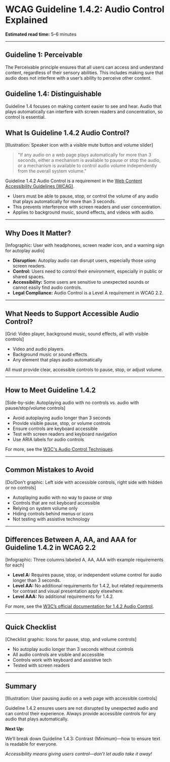 <!--
title: WCAG Guideline 1.4.2: Audio Control Explained
series: Making the Web Accessible for All
description: A practical guide to WCAG Guideline 1.4.2 (Audio Control)—what it means, why it matters, and how to ensure users can control audio that plays automatically.
keywords: wcag 1.4.2, audio control, accessibility, web standards, autoplay, user experience
image: wcag-1-4-2-audio-control.png
imageAlt: Illustration of a speaker icon with a control slider and accessibility symbol
-->

# **WCAG Guideline 1.4.2: Audio Control Explained**

**Estimated read time:** 5–6 minutes

---

## **Guideline 1: Perceivable**

The Perceivable principle ensures that all users can access and understand content, regardless of their sensory abilities. This includes making sure that audio does not interfere with a user’s ability to perceive other content.

## **Guideline 1.4: Distinguishable**

Guideline 1.4 focuses on making content easier to see and hear. Audio that plays automatically can interfere with screen readers and concentration, so control is essential.

## **What Is Guideline 1.4.2 Audio Control?**

[Illustration: Speaker icon with a visible mute button and volume slider]

> "If any audio on a web page plays automatically for more than 3 seconds, either a mechanism is available to pause or stop the audio, or a mechanism is available to control audio volume independently from the overall system volume."

Guideline 1.4.2 Audio Control is a requirement in the [Web Content Accessibility Guidelines (WCAG)](https://www.w3.org/WAI/WCAG22/quickref/#audio-control).

- Users must be able to pause, stop, or control the volume of any audio that plays automatically for more than 3 seconds.
- This prevents interference with screen readers and user concentration.
- Applies to background music, sound effects, and videos with audio.

---

## **Why Does It Matter?**

[Infographic: User with headphones, screen reader icon, and a warning sign for autoplay audio]

- **Disruption:** Autoplay audio can disrupt users, especially those using screen readers.
- **Control:** Users need to control their environment, especially in public or shared spaces.
- **Accessibility:** Some users are sensitive to unexpected sounds or cannot easily find audio controls.
- **Legal Compliance:** Audio Control is a Level A requirement in WCAG 2.2.

---

## **What Needs to Support Accessible Audio Control?**

[Grid: Video player, background music, sound effects, all with visible controls]

- Video and audio players
- Background music or sound effects
- Any element that plays audio automatically

All must provide clear, accessible controls to pause, stop, or adjust volume.

---

## **How to Meet Guideline 1.4.2**

[Side-by-side: Autoplaying audio with no controls vs. audio with pause/stop/volume controls]

- Avoid autoplaying audio longer than 3 seconds
- Provide visible pause, stop, or volume controls
- Ensure controls are keyboard accessible
- Test with screen readers and keyboard navigation
- Use ARIA labels for audio controls

For more, see the [W3C's Audio Control Techniques](https://www.w3.org/WAI/WCAG22/Techniques/general/G60).

---

## **Common Mistakes to Avoid**

[Do/Don't graphic: Left side with accessible controls, right side with hidden or no controls]

- Autoplaying audio with no way to pause or stop
- Controls that are not keyboard accessible
- Relying on system volume only
- Hiding controls behind menus or icons
- Not testing with assistive technology

---

## **Differences Between A, AA, and AAA for Guideline 1.4.2 in WCAG 2.2**

[Infographic: Three columns labeled A, AA, AAA with example requirements for each]

- **Level A:** Requires pause, stop, or independent volume control for audio longer than 3 seconds.
- **Level AA:** No additional requirements for 1.4.2, but related requirements for contrast and visual presentation apply elsewhere.
- **Level AAA:** No additional requirements for 1.4.2.

For more, see the [W3C’s official documentation for 1.4.2 Audio Control](https://www.w3.org/WAI/WCAG22/Understanding/audio-control.html).

---

## **Quick Checklist**

[Checklist graphic: Icons for pause, stop, and volume controls]

- No autoplay audio longer than 3 seconds without controls
- All audio controls are visible and accessible
- Controls work with keyboard and assistive tech
- Tested with screen readers

---

## **Summary**

[Illustration: User pausing audio on a web page with accessible controls]

Guideline 1.4.2 ensures users are not disrupted by unexpected audio and can control their experience. Always provide accessible controls for any audio that plays automatically.

**Next Up:**

We’ll break down Guideline 1.4.3: Contrast (Minimum)—how to ensure text is readable for everyone.

*Accessibility means giving users control—don’t let audio take it away!*
